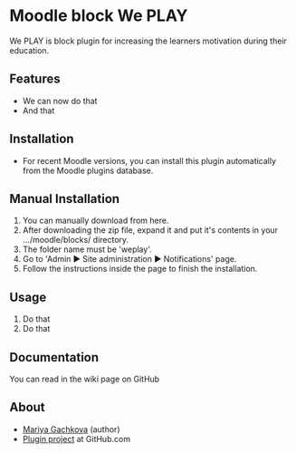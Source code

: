 Moodle block We PLAY
===============================

We PLAY is block plugin for increasing the learners motivation during their education.

Features
---------
* We can now do that
* And that

Installation
-------------
* For recent Moodle versions, you can install this plugin automatically from the Moodle plugins database.

Manual Installation
--------------------
1. You can manually download from here.
2. After downloading the zip file, expand it and put it's contents in your .../moodle/blocks/ directory.
3. The folder name must be 'weplay'.
4. Go to 'Admin ► Site administration ► Notifications' page.
5. Follow the instructions inside the page to finish the installation.

Usage
------
1. Do that 
2. Do that

Documentation
--------------
You can read in the wiki page on GitHub

About
------
* [Mariya Gachkova](https://github.com/mariagachkova) (author)
* [Plugin project](https://github.com/mariagachkova/moodle-block-weplay) at GitHub.com